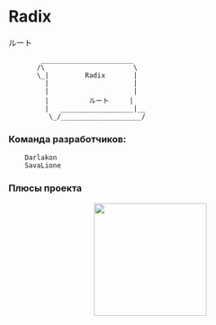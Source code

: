 # Radix
ルート

            _______________________
           /\                      \
           \_|         Radix       |
             |                     |
             |                     |
	         |          ルート     |
             |   __________________|__
              \_/____________________/

### Команда разработчиков:

		Darlakon
		SavaLione

### Плюсы проекта

			


<p align="center">
  <img width="200" height="200" src="https://raw.githubusercontent.com/SavaLione/Radix/master/assets/png/kawaiifood.png">
</p>
